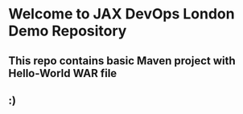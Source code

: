# Welcome to JAX DevOps London Demo Repository
## This repo contains basic Maven project with Hello-World WAR file
## :)
